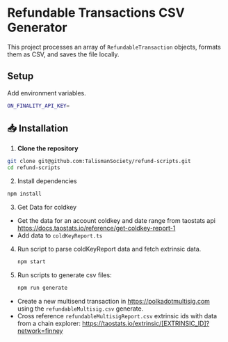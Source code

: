 # Refundable Transactions CSV Generator

This project processes an array of `RefundableTransaction` objects, formats them as CSV, and saves the file locally.

## Setup

Add environment variables.

```sh
ON_FINALITY_API_KEY=
```

## 📥 Installation

1. **Clone the repository**

```sh
git clone git@github.com:TalismanSociety/refund-scripts.git
cd refund-scripts
```

2. Install dependencies

```sh
npm install
```

3. Get Data for coldkey

- Get the data for an account coldkey and date range from taostats api https://docs.taostats.io/reference/get-coldkey-report-1
- Add data to `coldKeyReport.ts`

4. Run script to parse coldKeyReport data and fetch extrinsic data.

   ```sh
   npm start
   ```

5. Run scripts to generate csv files:
   ```sh
   npm run generate
   ```

- Create a new multisend transaction in https://polkadotmultisig.com using the `refundableMultisig.csv` generate.
- Cross reference `refundableMultisigReport.csv` extrinsic ids with data from a chain explorer:
  https://taostats.io/extrinsic/[EXTRINSIC_ID]?network=finney
